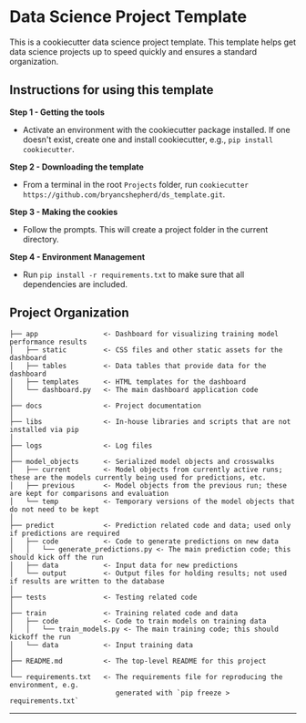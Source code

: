 Data Science Project Template
==============================

This is a cookiecutter data science project template. This template helps get data science projects up to speed quickly and ensures a standard organization.

Instructions for using this template
----
**Step 1 - Getting the tools**
- Activate an environment with the cookiecutter package installed. If one doesn't exist, create one and install cookiecutter, e.g., `pip install cookiecutter`.

**Step 2 - Downloading the template**
- From a terminal in the root `Projects` folder, run `cookiecutter https://github.com/bryancshepherd/ds_template.git`. 

**Step 3 - Making the cookies**
- Follow the prompts. This will create a project folder in the current directory.

**Step 4 - Environment Management**
- Run `pip install -r requirements.txt` to make sure that all dependencies are included.


Project Organization
------------
```
├── app                <- Dashboard for visualizing training model performance results
│   ├── static         <- CSS files and other static assets for the dashboard
│   ├── tables         <- Data tables that provide data for the dashboard
│   ├── templates      <- HTML templates for the dashboard
│   └── dashboard.py   <- The main dashboard application code
│
├── docs               <- Project documentation
│
├── libs               <- In-house libraries and scripts that are not installed via pip
│
├── logs               <- Log files
│
├── model_objects      <- Serialized model objects and crosswalks 
│   ├── current        <- Model objects from currently active runs; these are the models currently being used for predictions, etc.
│   ├── previous       <- Model objects from the previous run; these are kept for comparisons and evaluation
│   └── temp           <- Temporary versions of the model objects that do not need to be kept
│
├── predict            <- Prediction related code and data; used only if predictions are required
│   ├── code           <- Code to generate predictions on new data
│   │   └── generate_predictions.py <- The main prediction code; this should kick off the run
│   ├── data           <- Input data for new predictions
│   └── output         <- Output files for holding results; not used if results are written to the database
│
├── tests              <- Testing related code
│
├── train              <- Training related code and data
│   ├── code           <- Code to train models on training data
│   │   └── train_models.py <- The main training code; this should kickoff the run
│   └── data           <- Input training data
│
├── README.md          <- The top-level README for this project
│
└── requirements.txt   <- The requirements file for reproducing the environment, e.g.
                          generated with `pip freeze > requirements.txt`

```
--------
